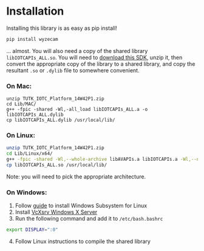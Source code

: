 # Installation

Installing this library is as easy as pip install!

```bash
pip install wyzecam
```

... almost. You will also need a copy of the shared library `libIOTCAPIs_ALL.so`. You will need
to [download this SDK](https://github.com/nblavoie/wyzecam-api/tree/master/wyzecam-sdk), unzip it, then convert the
appropriate copy of the library to a shared library, and copy the resultant `.so` or `.dylib` file to somewhere
convenient.

### On Mac:

```shell
unzip TUTK_IOTC_Platform_14W42P1.zip
cd Lib/MAC/
g++ -fpic -shared -Wl,-all_load libIOTCAPIs_ALL.a -o libIOTCAPIs_ALL.dylib
cp libIOTCAPIs_ALL.dylib /usr/local/lib/
```

### On Linux:

```bash
unzip TUTK_IOTC_Platform_14W42P1.zip
cd Lib/Linux/x64/
g++ -fpic -shared -Wl,--whole-archive libAVAPIs.a libIOTCAPIs.a -Wl,--no-whole-archive -o libIOTCAPIs_ALL.so
cp libIOTCAPIs_ALL.so /usr/local/lib/
```

Note: you will need to pick the appropriate architecture.

### On Windows:

1. Follow [guide](https://docs.microsoft.com/en-us/windows/wsl/install-win10) to install Windows Subsystem for Linux  
2. Install [VcXsrv Windows X Server](https://sourceforge.net/projects/vcxsrv/)
3. Run the following command and add it to `/etc/bash.bashrc`
```bash
export DISPLAY=":0"
```
4. Follow Linux instructions to compile the shared library
